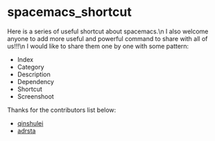# spacemacs_shortcut
Here is a series of useful shortcut about spacemacs.\n
I also welcome anyone to add more useful and powerful command to share with all of us!!!\n
I would like to share them one by one with some pattern:
- Index
- Category
- Description
- Dependency
- Shortcut
- Screenshoot

Thanks for the contributors list below:
- [qinshulei](https://github.com/qinshulei)
- [adrsta](https://github.com/adrsta)
